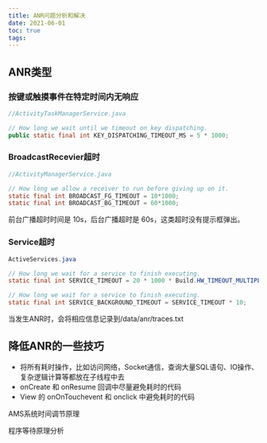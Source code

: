 ```yaml
---
title: ANR问题分析和解决
date: 2021-06-01
toc: true
tags:
---
```



## ANR类型

### 按键或触摸事件在特定时间内无响应



```java
//ActivityTaskManagerService.java

// How long we wait until we timeout on key dispatching.
public static final int KEY_DISPATCHING_TIMEOUT_MS = 5 * 1000;
```

### BroadcastRecevier超时

```java
//ActivityManagerService.java

// How long we allow a receiver to run before giving up on it.
static final int BROADCAST_FG_TIMEOUT = 10*1000;
static final int BROADCAST_BG_TIMEOUT = 60*1000;
```

前台广播超时时间是 10s，后台广播超时是 60s，这类超时没有提示框弹出。


### Service超时

```java
ActiveServices.java

// How long we wait for a service to finish executing.
static final int SERVICE_TIMEOUT = 20 * 1000 * Build.HW_TIMEOUT_MULTIPLIER;

// How long we wait for a service to finish executing.
static final int SERVICE_BACKGROUND_TIMEOUT = SERVICE_TIMEOUT * 10;

```


当发生ANR时，会将相应信息记录到/data/anr/traces.txt



## 降低ANR的一些技巧

- 将所有耗时操作，比如访问网络，Socket通信，查询大量SQL语句、IO操作、复杂逻辑计算等都放在子线程中去
- onCreate 和 onResume 回调中尽量避免耗时的代码
- View 的 onOnTouchevent 和 onclick 中避免耗时的代码

AMS系统时间调节原理


程序等待原理分析
